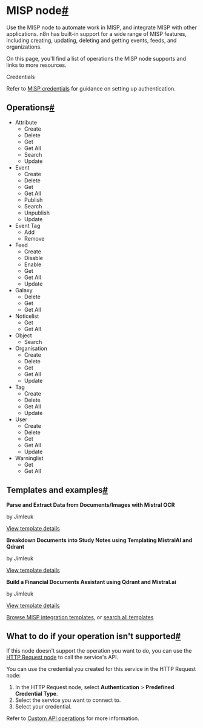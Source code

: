 [](https://github.com/n8n-io/n8n-docs/edit/main/docs/integrations/builtin/app-nodes/n8n-nodes-base.misp.md "Edit this page")

# MISP node[#](#misp-node "Permanent link")

Use the MISP node to automate work in MISP, and integrate MISP with other applications. n8n has built-in support for a wide range of MISP features, including creating, updating, deleting and getting events, feeds, and organizations.

On this page, you'll find a list of operations the MISP node supports and links to more resources.

Credentials

Refer to [MISP credentials](../../credentials/misp/) for guidance on setting up authentication.

## Operations[#](#operations "Permanent link")

*   Attribute
    *   Create
    *   Delete
    *   Get
    *   Get All
    *   Search
    *   Update
*   Event
    *   Create
    *   Delete
    *   Get
    *   Get All
    *   Publish
    *   Search
    *   Unpublish
    *   Update
*   Event Tag
    *   Add
    *   Remove
*   Feed
    *   Create
    *   Disable
    *   Enable
    *   Get
    *   Get All
    *   Update
*   Galaxy
    *   Delete
    *   Get
    *   Get All
*   Noticelist
    *   Get
    *   Get All
*   Object
    *   Search
*   Organisation
    *   Create
    *   Delete
    *   Get
    *   Get All
    *   Update
*   Tag
    *   Create
    *   Delete
    *   Get All
    *   Update
*   User
    *   Create
    *   Delete
    *   Get
    *   Get All
    *   Update
*   Warninglist
    *   Get
    *   Get All

## Templates and examples[#](#templates-and-examples "Permanent link")

**Parse and Extract Data from Documents/Images with Mistral OCR**

by Jimleuk

[View template details](https://n8n.io/workflows/3102-parse-and-extract-data-from-documentsimages-with-mistral-ocr/)

**Breakdown Documents into Study Notes using Templating MistralAI and Qdrant**

by Jimleuk

[View template details](https://n8n.io/workflows/2339-breakdown-documents-into-study-notes-using-templating-mistralai-and-qdrant/)

**Build a Financial Documents Assistant using Qdrant and Mistral.ai**

by Jimleuk

[View template details](https://n8n.io/workflows/2335-build-a-financial-documents-assistant-using-qdrant-and-mistralai/)

[Browse MISP integration templates](https://n8n.io/integrations/misp/), or [search all templates](https://n8n.io/workflows/)

## What to do if your operation isn't supported[#](#what-to-do-if-your-operation-isnt-supported "Permanent link")

If this node doesn't support the operation you want to do, you can use the [HTTP Request node](../../core-nodes/n8n-nodes-base.httprequest/) to call the service's API.

You can use the credential you created for this service in the HTTP Request node:

1.  In the HTTP Request node, select **Authentication** > **Predefined Credential Type**.
2.  Select the service you want to connect to.
3.  Select your credential.

Refer to [Custom API operations](../../../custom-operations/) for more information.